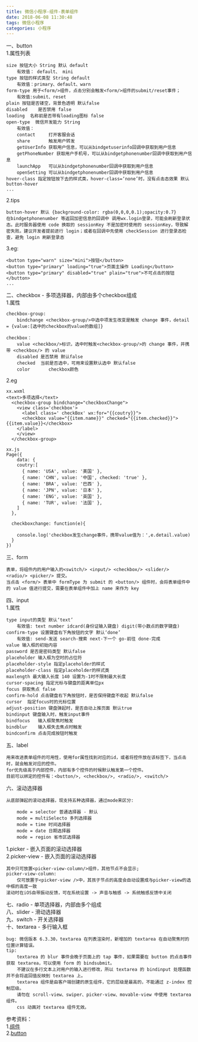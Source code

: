 ```yaml
---
title: 微信小程序-组件-表单组件
date: 2018-06-08 11:30:48
tags: 微信小程序
categories: 小程序
---
```


一、button		
1.属性列表	
	
	size 按钮大小 String 默认 default
		有效值： default、 mini
	type 按钮的样式类型 String default
		有效值：primary、default、warn
	form-type 用于<form/>组件，点击分别会触发<form/>组件的submit/reset事件；
		有效值:submit、reset
	plain 按钮是否镂空，背景色透明 默认false
	disabled	是否禁用 false
	loading  名称前是否带有loading图标 false
	open-type  微信开发能力 String
		有效值：
		contact 	打开客服会话
		share		触发用户转发
		getUserInfo 获取用户信息，可以从bindgetuserinfo回调中获取到用户信息
		getPhoneNumber 获取用户手机号，可以从bindgetphonenumber回调中获取到用户信息
		launchApp   可以从bindgetphonenumber回调中获取到用户信息
		openSetting 可以从bindgetphonenumber回调中获取到用户信息
	hover-class 指定按钮按下去的样式类，hover-class=‘none’时，没有点击态效果 默认button-hover
	...
2.tips		

	button-hover 默认 {background-color: rgba(0,0,0,0.1);opacity:0.7}
	在bindgetphonenumber 等返回加密信息的回调中 调用wx.login登录，可能会刷新登录状态。此时服务器使用 code 换取的 sessionKey 不是加密时使用的 sessionKey，导致解密失败。建议开发者提前进行 login；或者在回调中先使用 checkSession 进行登录态检查，避免 login 刷新登录态


3.eg:

	<button type="warn" size="mini">按钮</button>
	<button type="primary" loading="true">页面主操作 Loading</button>
	<button type="primary" disabled="true" plain="true">不可点击的按钮</button>
	...		
二、checkbox - 多项选择器，内部由多个checkbox组成<br>
1.属性<br>		

	checkbox-group:
		bindchange <checkbox-group/>中选中项发生改变是触发 change 事件，detail = {value:[选中的checkbox的value的数组]}
	
	checkbox：
		value <checkbox/>标识，选中时触发<checkbox-group/>的 change 事件，并携带 <checkbox/> 的 value
		disabled 是否禁用 默认false
		checked  当前是否选中，可用来设置默认选中 默认false
		color		checkbox颜色 
2.eg

	xx.wxml
	<text>多项选择</text>
	  <checkbox-group bindchange="checkboxChange">
	    <view class='checkbox'>
	      <label class=' checkBox' wx:for="{{coutry}}">
	      <checkbox value="{{item.name}}" checked="{{item.checked}}">{{item.value}}</checkbox>
	    </label>
	    </view>
	  </checkbox-group>
		
	xx.js
	Page({
		data: {
	    coutry:[
	      { name: 'USA', value: '美国' },
	      { name: 'CHN', value: '中国', checked: 'true' },
	      { name: 'BRA', value: '巴西' },
	      { name: 'JPN', value: '日本' },
	      { name: 'ENG', value: '英国' },
	      { name: 'TUR', value: '法国' },
	    ]
	  },
	
	  checkboxchange: function(e){
	
	    console.log('checkbox发生change事件，携带value值为：',e.detail.value)
	  }
	})
	

三、form		

	表单，将组件内的用户输入的<switch/> <input/> <checkbox/> <slider/> <radio/> <picker/> 提交。
	当点击 <form/> 表单中 formType 为 submit 的 <button/> 组件时，会将表单组件中的 value 值进行提交，需要在表单组件中加上 name 来作为 key

四、input		
1.属性<br>
	
	type input的类型 默认‘text’
		有效值: text number idcard(身份证输入键盘) digit(带小数点的数字键盘)
	confirm-type 设置键盘右下角按钮的文字 默认‘done’
		有效值: send-发送 search-搜索 next-下一个 go-前往 done-完成	
	value 输入框的初始内容 
	password 是否是密码类型 默认false
	placeholder 输入框为空时的占位符
	placeholder-style 指定placeholder的样式
	placeholder-class 指定placeholder的样式类
	maxlength 最大输入长度 140 设置为-1时不限制最大长度
	cursor-spacing 指定光标与键盘的距离单位px 
	focus 获取焦点 false
	confirm-hold 点击键盘右下角按钮时，是否保持键盘不收起 默认false
	cursor	指定focus时的光标位置	
	adjust-position 键盘弹起时，是否自动上推页面 默认true
	bindinput 键盘输入时，触发input事件
	bindfocus	输入框聚焦时触发
	bindblur	输入框失去焦点时触发
	bindconfirm 点击完成按钮时触发
	
五、label		

	用来改进表单组件的可用性，使用for属性找到对应的id，或者将控件放在该标签下，当点击时，就会触发对应的控件。
	for优先级高于内部控件，内部有多个控件的时候默认触发第一个控件。
	目前可以绑定的控件有：<button/>, <checkbox/>, <radio/>, <switch/>

六、滚动选择器

	从底部弹起的滚动选择器，现支持五种选择器，通过mode来区分:
		
		mode = selector 普通选择器 - 默认
		mode = multiSelecto 多列选择器
		mode = time 时间选择器
		mode = date 日期选择器
		mode = region 省市区选择器		
1.picker - 嵌入页面的滚动选择器<br> 
2.picker-view - 嵌入页面的滚动选择器
	
	其中只可放置<picker-view-column/>组件，其他节点不会显示;
	picker-view-column:
		仅可放置于<picker-view />中，其孩子节点的高度会自动设置成与picker-view的选中框的高度一致
	滚动时在iOS自带振动反馈，可在系统设置 -> 声音与触感 -> 系统触感反馈中关闭

七、radio - 单项选择器，内部由多个<radio/>组成<br>
八、slider - 滑动选择器		
九、switch - 开关选择器		
十、textarea - 多行输入框

	bug: 微信版本 6.3.30，textarea 在列表渲染时，新增加的 textarea 在自动聚焦时的位置计算错误。
	tip: 
		textarea 的 blur 事件会晚于页面上的 tap 事件，如果需要在 button 的点击事件获取 textarea，可以使用 form 的 bindsubmit。
		不建议在多行文本上对用户的输入进行修改，所以 textarea 的 bindinput 处理函数并不会将返回值反映到 textarea 上。
		textarea 组件是由客户端创建的原生组件，它的层级是最高的，不能通过 z-index 控制层级。
		请勿在 scroll-view、swiper、picker-view、movable-view 中使用 textarea 组件。
		css 动画对 textarea 组件无效。

参考资料：		
1.[组件](https://developers.weixin.qq.com/miniprogram/dev/component/)			
2.[button](https://developers.weixin.qq.com/miniprogram/dev/component/button.html)		



